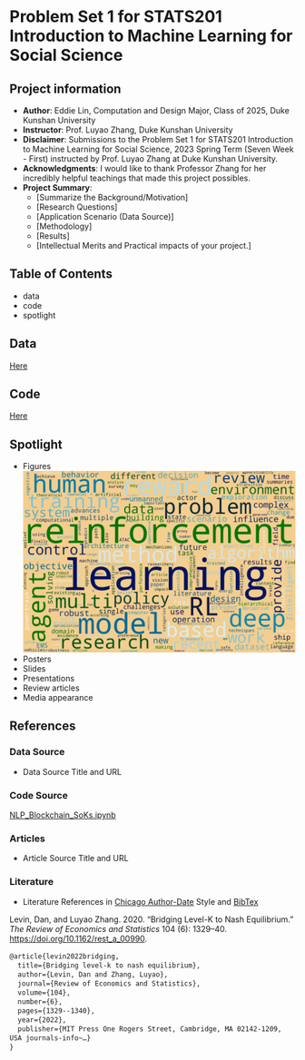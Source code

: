 #  Problem Set 1 for STATS201 Introduction to Machine Learning for Social Science
## Project information
- **Author**: Eddie Lin, Computation and Design Major, Class of 2025, Duke Kunshan University
- **Instructor**: Prof. Luyao Zhang, Duke Kunshan University
- **Disclaimer**: Submissions to the Problem Set 1 for STATS201 Introduction to Machine Learning for Social Science, 2023 Spring Term (Seven Week - First) instructed by Prof. Luyao Zhang at Duke Kunshan University.
- **Acknowledgments**: I would like to thank Professor Zhang for her incredibly helpful teachings that made this project possibles.
- **Project Summary**: 
  - [Summarize the Background/Motivation]
  - [Research Questions]
  - [Application Scenario (Data Source)]
  - [Methodology]
  - [Results]
  - [Intellectual Merits and Practical impacts of your project.]

## Table of Contents
- data
- code
- spotlight



## Data
[Here](https://github.com/LinEddie0290/stats201-PS1-Eddie/tree/main/data)


## Code
[Here](https://github.com/LinEddie0290/stats201-PS1-Eddie/tree/main/code)

## Spotlight
- Figures
![wordcloud](https://raw.githubusercontent.com/Rising-Stars-by-Sunshine/stats201-PS1-MichaelCornell/main/spotlight/figures/download.png)
- Posters
- Slides
- Presentations
- Review articles
- Media appearance

## References

### Data Source
- Data Source Title and URL
### Code Source
[NLP_Blockchain_SoKs.ipynb](https://github.com/sunshineluyao/design-principle-blockchain/blob/main/code/NLP_Blockchain_SoKs.ipynb)
### Articles
- Article Source Title and URL
### Literature
- Literature References in [Chicago Author-Date](https://www.chicagomanualofstyle.org/tools_citationguide/citation-guide-2.html) Style and [BibTex](https://scholar.google.com/) 

Levin, Dan, and Luyao Zhang. 2020. “Bridging Level-K to Nash Equilibrium.” *The Review of Economics and Statistics* 104 (6): 1329–40. https://doi.org/10.1162/rest_a_00990.

```
@article{levin2022bridging,
  title={Bridging level-k to nash equilibrium},
  author={Levin, Dan and Zhang, Luyao},
  journal={Review of Economics and Statistics},
  volume={104},
  number={6},
  pages={1329--1340},
  year={2022},
  publisher={MIT Press One Rogers Street, Cambridge, MA 02142-1209, USA journals-info~…}
}
```

